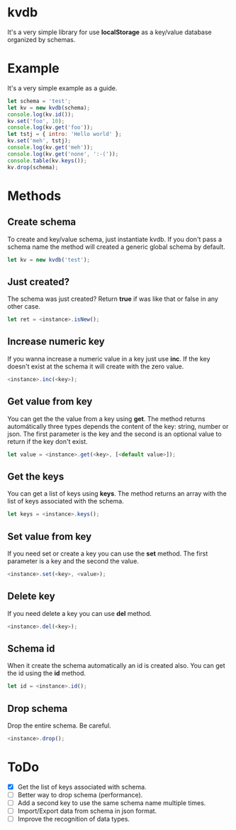 # kvdb

It's a very simple library for use **localStorage** as a key/value database organized by schemas.

# Example

It's a very simple example as a guide.

```js
let schema = 'test';
let kv = new kvdb(schema);
console.log(kv.id());
kv.set('foo', 10);
console.log(kv.get('foo'));
let tstj = { intro: 'Hello world' };
kv.set('meh', tstj);
console.log(kv.get('meh'));
console.log(kv.get('none', ':-('));
console.table(kv.keys());
kv.drop(schema);
```

# Methods

## Create schema

To create and key/value schema, just instantiate kvdb. If you don't pass a schema name the method will created a generic global
schema by default.

```js
let kv = new kvdb('test');
```

## Just created?

The schema was just created? Return **true** if was like that or false in any other case.

```js
let ret = <instance>.isNew();
```

## Increase numeric key

If you wanna increase a numeric value in a key just use **inc**. If the key doesn't exist at the schema it will create with the
zero value.

```js
<instance>.inc(<key>);
```

## Get value from key

You can get the the value from a key using **get**. The method returns automátically three types depends the content of the
key: string, number or json. The first parameter is the key and the second is an optional value to return if the key don't
exist.

```js
let value = <instance>.get(<key>, [<default value>]);
```

## Get the keys

You can get a list of keys using **keys**. The method returns an array with the list of keys associated with the schema.

```js
let keys = <instance>.keys();
```

## Set value from key

If you need set or create a key you can use the **set** method. The first parameter is a key and the second the value.

```js
<instance>.set(<key>, <value>);
```

## Delete key

If you need delete a key you can use **del** method.

```js
<instance>.del(<key>);
```

## Schema id

When it create the schema automatically an id is created also. You can get the id using the **id** method.

```js
let id = <instance>.id();
```

## Drop schema

Drop the entire schema. Be careful.

```js
<instance>.drop();
```

# ToDo

- [x] Get the list of keys associated with schema.
- [ ] Better way to drop schema (performance).
- [ ] Add a second key to use the same schema name multiple times.
- [ ] Import/Export data from schema in json format.
- [ ] Improve the recognition of data types.
